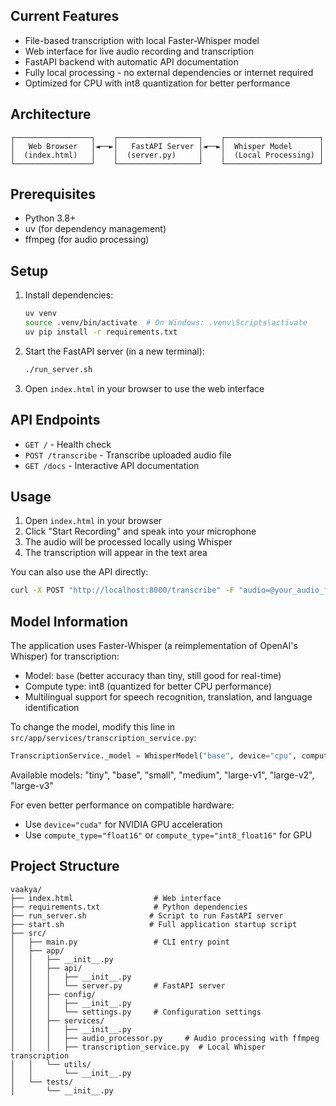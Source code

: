 
## Current Features
- File-based transcription with local Faster-Whisper model
- Web interface for live audio recording and transcription
- FastAPI backend with automatic API documentation
- Fully local processing - no external dependencies or internet required
- Optimized for CPU with int8 quantization for better performance

## Architecture
```
┌─────────────────┐    ┌──────────────────┐    ┌─────────────────────┐
│   Web Browser   │◄──►│   FastAPI Server │◄──►│  Whisper Model      │
│  (index.html)   │    │  (server.py)     │    │  (Local Processing) │
└─────────────────┘    └──────────────────┘    └─────────────────────┘
```

## Prerequisites
- Python 3.8+
- uv (for dependency management)
- ffmpeg (for audio processing)

## Setup

1. Install dependencies:
   ```bash
   uv venv
   source .venv/bin/activate  # On Windows: .venv\Scripts\activate
   uv pip install -r requirements.txt
   ```

2. Start the FastAPI server (in a new terminal):
   ```bash
   ./run_server.sh
   ```

3. Open `index.html` in your browser to use the web interface

## API Endpoints

- `GET /` - Health check
- `POST /transcribe` - Transcribe uploaded audio file
- `GET /docs` - Interactive API documentation

## Usage

1. Open `index.html` in your browser
2. Click "Start Recording" and speak into your microphone
3. The audio will be processed locally using Whisper
4. The transcription will appear in the text area

You can also use the API directly:
```bash
curl -X POST "http://localhost:8000/transcribe" -F "audio=@your_audio_file.wav"
```

## Model Information

The application uses Faster-Whisper (a reimplementation of OpenAI's Whisper) for transcription:
- Model: `base` (better accuracy than tiny, still good for real-time)
- Compute type: int8 (quantized for better CPU performance)
- Multilingual support for speech recognition, translation, and language identification

To change the model, modify this line in `src/app/services/transcription_service.py`:
```python
TranscriptionService._model = WhisperModel("base", device="cpu", compute_type="int8")  # Change to "small", "medium", or "large" for better accuracy
```

Available models: "tiny", "base", "small", "medium", "large-v1", "large-v2", "large-v3"

For even better performance on compatible hardware:
- Use `device="cuda"` for NVIDIA GPU acceleration
- Use `compute_type="float16"` or `compute_type="int8_float16"` for GPU


## Project Structure
```
vaakya/
├── index.html                  # Web interface
├── requirements.txt            # Python dependencies
├── run_server.sh              # Script to run FastAPI server
├── start.sh                   # Full application startup script
├── src/
│   ├── main.py                 # CLI entry point
│   ├── app/
│   │   ├── __init__.py
│   │   ├── api/
│   │   │   ├── __init__.py
│   │   │   └── server.py       # FastAPI server
│   │   ├── config/
│   │   │   ├── __init__.py
│   │   │   └── settings.py     # Configuration settings
│   │   ├── services/
│   │   │   ├── __init__.py
│   │   │   ├── audio_processor.py     # Audio processing with ffmpeg
│   │   │   ├── transcription_service.py  # Local Whisper transcription
│   │   └── utils/
│   │       └── __init__.py
│   └── tests/
│       └── __init__.py
```
